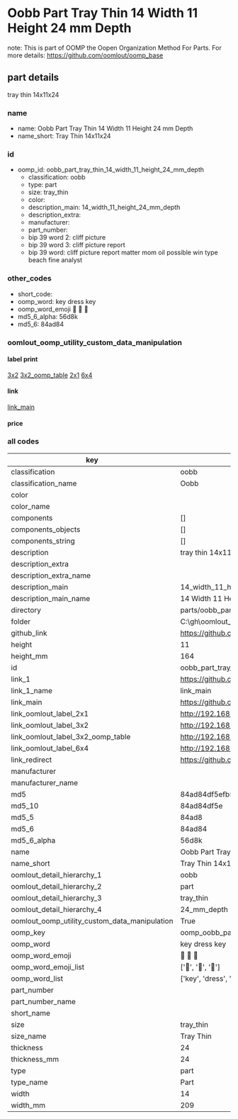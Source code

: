 # Oobb Part Tray Thin 14 Width 11 Height 24 mm Depth  

note: This is part of OOMP the Oopen Organization Method For Parts. For more details: https://github.com/oomlout/oomp_base

##  part details
  



tray thin 14x11x24



### name
* name: Oobb Part Tray Thin 14 Width 11 Height 24 mm Depth
* name_short: Tray Thin 14x11x24 
### id
* oomp_id: oobb_part_tray_thin_14_width_11_height_24_mm_depth
  * classification: oobb
  * type: part
  * size: tray_thin
  * color: 
  * description_main: 14_width_11_height_24_mm_depth
  * description_extra: 
  * manufacturer: 
  * part_number: 
  * bip 39 word 2: cliff picture
  * bip 39 word 3: cliff picture report
  * bip 39 word: cliff picture report matter mom oil possible win type beach fine analyst

### other_codes
* short_code: 
* oomp_word: key dress key
* oomp_word_emoji :key: :dress: :key:
* md5_6_alpha: 56d8k
* md5_6: 84ad84






### oomlout_oomp_utility_custom_data_manipulation
#### label print
[3x2](http://192.168.1.245:1112/?label=oomp%2056d8k)
[3x2_oomp_table](http://192.168.1.108:1112/?label=oomp%2056d8k)
[2x1](http://192.168.1.242:1112/?label=oomp%2056d8k)
[6x4](http://192.168.1.55:1112/?label=oomp%2056d8k)    

#### link

[link_main](https://github.com/oomlout/oomlout_oobb_version_4_generated_parts/tree/main/navigation_oomp/oobb/part/tray_thin/14_width_11_height_24_mm_depth/part)                              

#### price







### all codes 
| key | value |  
| --- | --- |  
| classification | oobb |  
| classification_name | Oobb |  
| color |  |  
| color_name |  |  
| components | [] |  
| components_objects | [] |  
| components_string | [] |  
| description | tray thin 14x11x24 |  
| description_extra |  |  
| description_extra_name |  |  
| description_main | 14_width_11_height_24_mm_depth |  
| description_main_name | 14 Width 11 Height 24 mm Depth |  
| directory | parts/oobb_part_tray_thin_14_width_11_height_24_mm_depth |  
| folder | C:\gh\oomlout_oobb_version_4_generated_parts\parts\oobb_part_tray_thin_14_width_11_height_24_mm_depth |  
| github_link | https://github.com/oomlout/oomlout_oomp_part_src/tree/main/parts/oobb_part_tray_thin_14_width_11_height_24_mm_depth |  
| height | 11 |  
| height_mm | 164 |  
| id | oobb_part_tray_thin_14_width_11_height_24_mm_depth |  
| link_1 | https://github.com/oomlout/oomlout_oobb_version_4_generated_parts/tree/main/navigation_oomp/oobb/part/tray_thin/14_width_11_height_24_mm_depth/part |  
| link_1_name | link_main |  
| link_main | https://github.com/oomlout/oomlout_oobb_version_4_generated_parts/tree/main/navigation_oomp/oobb/part/tray_thin/14_width_11_height_24_mm_depth/part |  
| link_oomlout_label_2x1 | http://192.168.1.242:1112/?label=oomp%2056d8k |  
| link_oomlout_label_3x2 | http://192.168.1.245:1112/?label=oomp%2056d8k |  
| link_oomlout_label_3x2_oomp_table | http://192.168.1.108:1112/?label=oomp%2056d8k |  
| link_oomlout_label_6x4 | http://192.168.1.55:1112/?label=oomp%2056d8k |  
| link_redirect | https://github.com/oomlout/oomlout_oobb_version_4_generated_parts/tree/main/parts/oobb_tray_thin_14_11_24 |  
| manufacturer |  |  
| manufacturer_name |  |  
| md5 | 84ad84df5efb5512674768956de91157 |  
| md5_10 | 84ad84df5e |  
| md5_5 | 84ad8 |  
| md5_6 | 84ad84 |  
| md5_6_alpha | 56d8k |  
| name | Oobb Part Tray Thin 14 Width 11 Height 24 mm Depth |  
| name_short | Tray Thin 14x11x24  |  
| oomlout_detail_hierarchy_1 | oobb |  
| oomlout_detail_hierarchy_2 | part |  
| oomlout_detail_hierarchy_3 | tray_thin |  
| oomlout_detail_hierarchy_4 | 24_mm_depth |  
| oomlout_oomp_utility_custom_data_manipulation | True |  
| oomp_key | oomp_oobb_part_tray_thin_14_width_11_height_24_mm_depth |  
| oomp_word | key dress key |  
| oomp_word_emoji | :key: :dress: :key: |  
| oomp_word_emoji_list | [':key:', ':dress:', ':key:'] |  
| oomp_word_list | ['key', 'dress', 'key'] |  
| part_number |  |  
| part_number_name |  |  
| short_name |  |  
| size | tray_thin |  
| size_name | Tray Thin |  
| thickness | 24 |  
| thickness_mm | 24 |  
| type | part |  
| type_name | Part |  
| width | 14 |  
| width_mm | 209 |  
